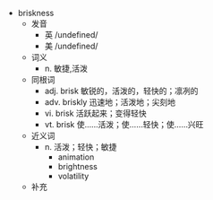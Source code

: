 - briskness
  - 发音
    - 英 /undefined/
    - 美 /undefined/
  - 词义
    - n. 敏捷,活泼
  - 同根词
    - adj. brisk 敏锐的，活泼的，轻快的；凛冽的
    - adv. briskly 迅速地；活泼地；尖刻地
    - vi. brisk 活跃起来；变得轻快
    - vt. brisk 使……活泼；使……轻快；使……兴旺
  - 近义词
    - n. 活泼；轻快；敏捷
      - animation
      - brightness
      - volatility
  - 补充